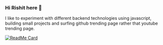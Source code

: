 ### Hi Rishit here 👋

I like to experiment with different backend technologies using javascript, building small projects and surfing github trending page rather that youtube trending page.

[![ReadMe Card](https://github-readme-stats.vercel.app/api/pin/?username=RishitPandey&repo=awesome-config)](https://github.com/anuraghazra/github-readme-stats)
